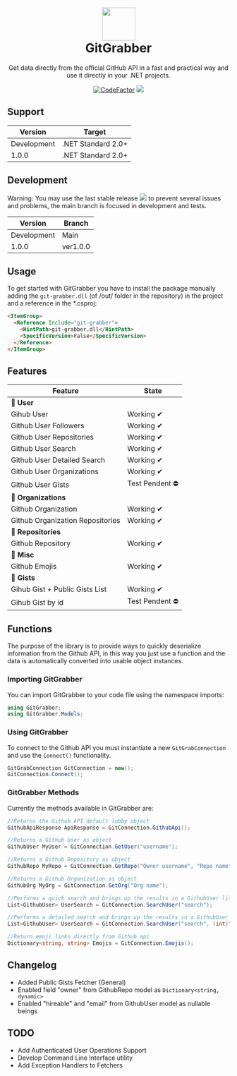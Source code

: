 <h1 align="center">
  <img src="https://i.imgur.com/JnSjFjJ.png" width="75px">
  <br>
  GitGrabber
</h1>

<center>
<p align="center">
Get data directly from the official GitHub API in a fast and practical way and use it directly in your .NET projects.

[![CodeFactor](https://www.codefactor.io/repository/github/eternalquasar0206/git-grabber/badge/main)](https://www.codefactor.io/repository/github/eternalquasar0206/git-grabber/overview/main) <img src="https://shields.io/github/v/tag/EternalQuasar0206/git-grabber" />

</p>
</center>

## Support
| Version | Target |
| --- | ----------- |
| Development | .NET Standard 2.0+ |
| 1.0.0 | .NET Standard 2.0+ |

## Development

Warning: You may use the last stable release <img src="https://shields.io/github/v/tag/EternalQuasar0206/git-grabber" /> to prevent several issues and problems, the main branch is focused in development and tests.

| Version | Branch |
| --- | ----------- |
| Development | Main |
| 1.0.0 | ver1.0.0 |

## Usage
To get started with GitGrabber you have to install the package manually adding the `git-grabber.dll` (of /out/ folder in the repository) in the project and
a reference in the *.csproj:
```html
<ItemGroup>
  <Reference Include="git-grabber">
    <HintPath>git-grabber.dll</HintPath>
    <SpecificVersion>False</SpecificVersion> 
  </Reference>
</ItemGroup>
```

## Features
| Feature | State |
| --- | ----------- |
| 🔵 **User** |
| Gihub User | Working ✔ |
| Github User Followers | Working ✔ |
| Github User Repositories | Working ✔ |
| Github User Search | Working ✔ |
| Github User Detailed Search | Working ✔ |
| Github User Organizations | Working ✔ |
| Github User Gists | Test Pendent ⛔ |
| 🔵 **Organizations** |
| Github Organization | Working ✔ |
| Github Organization Repositories | Working ✔ |
| 🔵 **Repositories** |
| Github Repository | Working ✔ |
| 🔵 **Misc** |
| Github Emojis | Working ✔ |
| 🔵 **Gists** |
| Gihub Gist + Public Gists List | Working ✔ |
| Gihub Gist by id | Test Pendent ⛔ |

## Functions
The purpose of the library is to provide ways to quickly deserialize information from the Github API, in this way you just use a function and the data is automatically converted into usable object instances.

### Importing GitGrabber
You can import GitGrabber to your code file using the namespace imports:

```cs
using GitGrabber;
using GitGrabber.Models;
```

### Using GitGrabber
To connect to the Github API you must instantiate a new `GitGrabConnection` and use the `Connect()` functionality.

```cs
GitGrabConnection GitConnection = new();
GitConnection.Connect();
```

### GitGrabber Methods
Currently the methods available in GitGrabber are:

```cs
//Returns the Github API default lobby object
GithubApiResponse ApiResponse = GitConnection.GithubApi(); 
```
```cs
//Returns a Github User as object
GithubUser MyUser = GitConnection.GetUser("username"); 
```

```cs
//Returns a Github Repository as object
GithubRepo MyRepo = GitConnection.GetRepo("Owner username", "Repo name"); 
```

```cs
//Returns a Github Organization as object
GithubOrg MyOrg = GitConnection.GetOrg("Org name");
```

```cs
//Performs a quick search and brings up the results in a GithubUser list
List<GithubUser> UserSearch = GitConnection.SearchUser("search");
```

```cs
//Performs a detailed search and brings up the results in a GithubUser list
List<GithubUser> UserSearch = GitConnection.SearchUser("search", (int)"max results/page", (int)"page");
```

```cs
//Return emoji links directly from Github api
Dictionary<string, string> Emojis = GitConnection.Emojis();
```
## Changelog
- Added Public Gists Fetcher (General)
- Enabled field "owner" from GithubRepo model as `Dictionary<string, dynamic>`
- Enabled "hireable" and "email" from GithubUser model as nullable beings

## TODO
- Add Authenticated User Operations Support
- Develop Command Line Interface utility
- Add Exception Handlers to Fetchers
